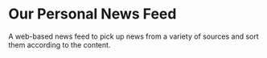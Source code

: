 # Our Personal News Feed
A web-based news feed to pick up news from a variety of sources and sort them according to the content. 

